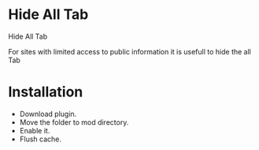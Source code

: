 Hide All Tab
===================

Hide  All Tab

For sites with limited access to public information it is usefull to hide the all Tab


Installation
=============

* Download plugin.
* Move the folder to mod directory.
* Enable it.
* Flush cache.
